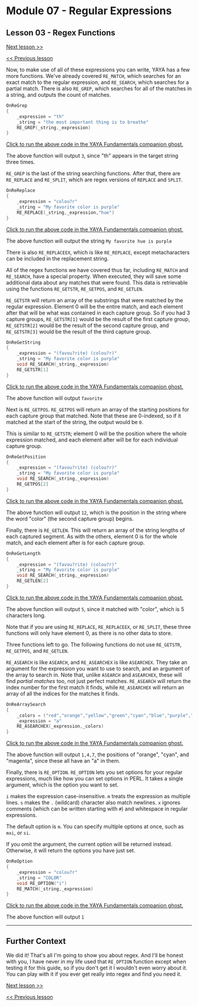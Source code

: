 # Module 07 - Regular Expressions

## Lesson 03 - Regex Functions

[Next lesson >>](../module_07_regular_expressions/04_more_on_the_subject.md)

[<< Previous lesson](../module_07_regular_expressions/02_metacharacters.md)

Now, to make use of all of these expressions you can write, YAYA has a few more functions. We've already covered `RE_MATCH`, which searches for an exact match to the regular expression, and `RE_SEARCH`, which searches for a partial match. There is also `RE_GREP`, which searches for all of the matches in a string, and outputs the count of matches.

```c
OnReGrep
{
	_expression = "th"
	_string = "the most important thing is to breathe"
	RE_GREP(_string,_expression)
}
```

[Click to run the above code in the YAYA Fundamentals companion ghost.](https://zichqec.github.io/s-the-skeleton/jump.html?url=x-ukagaka-link%3Atype%3Devent%26ghost%3DYAYA%20Fundamentals%26info%3DOnExample.M7.L3.ReGrep)

The above function will output `3`, since "th" appears in the target string three times.

`RE_GREP` is the last of the string searching functions. After that, there are `RE_REPLACE` and `RE_SPLIT`, which are regex versions of `REPLACE` and `SPLIT`.

```c
OnReReplace
{
	_expression = "colou?r"
	_string = "My favorite color is purple"
	RE_REPLACE(_string,_expression,"hue")
}
```

[Click to run the above code in the YAYA Fundamentals companion ghost.](https://zichqec.github.io/s-the-skeleton/jump.html?url=x-ukagaka-link%3Atype%3Devent%26ghost%3DYAYA%20Fundamentals%26info%3DOnExample.M7.L3.ReReplace)

The above function will output the string `My favorite hue is purple`

There is also `RE_REPLACEEX`, which is like `RE_REPLACE`, except metacharacters can be included in the replacement string.


All of the regex functions we have covered thus far, including `RE_MATCH` and `RE_SEARCH`, have a special property. When executed, they will save some additional data about any matches that were found. This data is retrievable using the functions `RE_GETSTR`, `RE_GETPOS`, and `RE_GETLEN`.

`RE_GETSTR` will return an array of the substrings that were matched by the regular expression. Element 0 will be the entire match, and each element after that will be what was contained in each capture group. So if you had 3 capture groups, `RE_GETSTR[1]` would be the result of the first capture group, `RE_GETSTR[2]` would be the result of the second capture group, and `RE_GETSTR[3]` would be the result of the third capture group.

```c
OnReGetString
{
	_expression = "(favou?rite) (colou?r)"
	_string = "My favorite color is purple"
	void RE_SEARCH(_string,_expression)
	RE_GETSTR[1]
}
```

[Click to run the above code in the YAYA Fundamentals companion ghost.](https://zichqec.github.io/s-the-skeleton/jump.html?url=x-ukagaka-link%3Atype%3Devent%26ghost%3DYAYA%20Fundamentals%26info%3DOnExample.M7.L3.ReGetString)

The above function will output `favorite`

Next is `RE_GETPOS`. `RE_GETPOS` will return an array of the starting positions for each capture group that matched. Note that these are 0-indexed, so if it matched at the start of the string, the output would be `0`.

This is similar to `RE_GETSTR`; element 0 will be the position where the whole expression matched, and each element after will be for each individual capture group.

```c
OnReGetPosition
{
	_expression = "(favou?rite) (colou?r)"
	_string = "My favorite color is purple"
	void RE_SEARCH(_string,_expression)
	RE_GETPOS[2]
}
```

[Click to run the above code in the YAYA Fundamentals companion ghost.](https://zichqec.github.io/s-the-skeleton/jump.html?url=x-ukagaka-link%3Atype%3Devent%26ghost%3DYAYA%20Fundamentals%26info%3DOnExample.M7.L3.ReGetPosition)

The above function will output `12`, which is the position in the string where the word "color" (the second capture group) begins.

Finally, there is `RE_GETLEN`. This will return an array of the string lengths of each captured segment. As with the others, element 0 is for the whole match, and each element after is for each capture group.

```c
OnReGetLength
{
	_expression = "(favou?rite) (colou?r)"
	_string = "My favorite color is purple"
	void RE_SEARCH(_string,_expression)
	RE_GETLEN[2]
}
```

[Click to run the above code in the YAYA Fundamentals companion ghost.](https://zichqec.github.io/s-the-skeleton/jump.html?url=x-ukagaka-link%3Atype%3Devent%26ghost%3DYAYA%20Fundamentals%26info%3DOnExample.M7.L3.ReGetLength)

The above function will output `5`, since it matched with "color", which is 5 characters long.

Note that if you are using `RE_REPLACE`, `RE_REPLACEEX`, or `RE_SPLIT`, these three functions will only have element 0, as there is no other data to store.


Three functions left to go. The following functions do not use `RE_GETSTR`, `RE_GETPOS`, and `RE_GETLEN`.

`RE_ASEARCH` is like `ASEARCH`, and `RE_ASEARCHEX` is like `ASEARCHEX`. They take an argument for the expression you want to use to search, and an argument of the array to search in. Note that, unlike `ASEARCH` and `ASEARCHEX`, these will find *partial matches* too, not just perfect matches. `RE_ASEARCH` will return the index number for the first match it finds, while `RE_ASEARCHEX` will return an array of all the indices for the matches it finds.

```c
OnReArraySearch
{
	_colors = ("red","orange","yellow","green","cyan","blue","purple","magenta")
	_expression = "a"
	RE_ASEARCHEX(_expression,_colors)
}
```

[Click to run the above code in the YAYA Fundamentals companion ghost.](https://zichqec.github.io/s-the-skeleton/jump.html?url=x-ukagaka-link%3Atype%3Devent%26ghost%3DYAYA%20Fundamentals%26info%3DOnExample.M7.L3.ReArraySearch)

The above function will output `1,4,7`, the positions of "orange", "cyan", and "magenta", since these all have an "a" in them.

Finally, there is `RE_OPTION`. `RE_OPTION` lets you set options for your regular expressions, much like how you can set options in PERL. It takes a single argument, which is the option you want to set.

`i` makes the expression case-insensitive. `m` treats the expression as multiple lines. `s` makes the `.` (wildcard) character also match newlines. `x` ignores comments (which can be written starting with `#`) and whitespace in regular expressions.

The default option is `m`. You can specify multiple options at once, such as `mxi`, or `si`.

If you omit the argument, the current option will be returned instead. Otherwise, it will return the options you have just set.

```c
OnReOption
{
	_expression = "colou?r"
	_string = "COLOR"
	void RE_OPTION("i")
	RE_MATCH(_string,_expression)
}
```

[Click to run the above code in the YAYA Fundamentals companion ghost.](https://zichqec.github.io/s-the-skeleton/jump.html?url=x-ukagaka-link%3Atype%3Devent%26ghost%3DYAYA%20Fundamentals%26info%3DOnExample.M7.L3.ReOption)

The above function will output `1`

---

## Further Context

We did it! That's all I'm going to show you about regex. And I'll be honest with you, I have never in my life used that `RE_OPTION` function except when testing it for this guide, so if you don't get it I wouldn't even worry about it. You can play with it if you ever get really into regex and find you need it.

[Next lesson >>](../module_07_regular_expressions/04_more_on_the_subject.md)

[<< Previous lesson](../module_07_regular_expressions/02_metacharacters.md)

